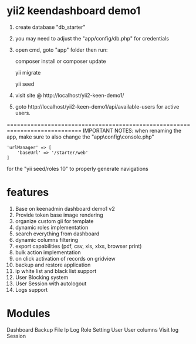 # yii2 keendashboard demo1
1) create database "db_starter"
2) you may need to adjust the "app/config/db.php" for credentials
3) open cmd, goto "app" folder then run:

	composer install or composer update
	
	yii migrate
	
	yii seed

4) visit site @ http://localhost/yii2-keen-demo1/
5) goto http://localhost/yii2-keen-demo1/api/available-users for active users.

============================================================================
IMPORTANT NOTES:
when renaming the app, make sure to also change the "app\config\console.php"

	'urlManager' => [
        'baseUrl' => '/starter/web'
    ]
for the "yii seed/roles 10" to properly generate navigations

# features
1) Base on keenadmin dashboard demo1 v2
2) Provide token base image rendering
3) organize custom gii for template
4) dynamic roles implementation
5) search everything from dashboard
6) dynamic columns filtering
7) export capabilities (pdf, csv, xls, xlxs, browser print)
8) bulk action implementation
9) on click activation of records on gridview
10) backup and restore application
11) ip white list and black list support
12) User Blocking system
13) User Session with autologout
14) Logs support

# Modules
 Dashboard
 Backup
 File
 Ip
 Log
 Role
 Setting
 User
 User columns
 Visit log
 Session
